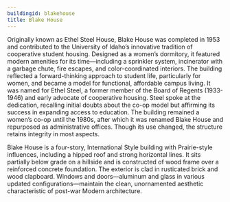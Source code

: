 ```yaml
---
buildingid: blakehouse
title: Blake House
---
```


Originally known as Ethel Steel House, Blake House was completed in 1953 and contributed to the University of Idaho’s innovative tradition of cooperative student housing. Designed as a women’s dormitory, it featured modern amenities for its time—including a sprinkler system, incinerator with a garbage chute, fire escapes, and color-coordinated interiors. The building reflected a forward-thinking approach to student life, particularly for women, and became a model for functional, affordable campus living. It was named for Ethel Steel, a former member of the Board of Regents (1933-1946) and early advocate of cooperative housing. Steel spoke at the dedication, recalling initial doubts about the co-op model but affirming its success in expanding access to education. The building remained a women’s co-op until the 1980s, after which it was renamed Blake House and repurposed as administrative offices. Though its use changed, the structure retains integrity in most aspects.

Blake House is a four-story, International Style building with Prairie-style influences, including a hipped roof and strong horizontal lines. It sits partially below grade on a hillside and is constructed of wood frame over a reinforced concrete foundation. The exterior is clad in rusticated brick and wood clapboard. Windows and doors—aluminum and glass in various updated configurations—maintain the clean, unornamented aesthetic characteristic of post-war Modern architecture.
